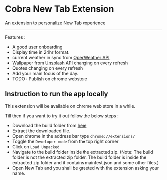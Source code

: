 # Cobra New Tab Extension

An extension to personalize New Tab experience

---

Features :

- A good user onboarding
- Display time in 24hr format.
- current weather in sync from [OpenWeather API](https://openweathermap.org/)
- Wallpaper from [Unsplash API](https://api.unsplash.com/) changing on every refresh
- Quotes changing on every refresh
- Add your main focus of the day.
- TODO : Publish on chrome webstore

## Instruction to run the app locally

This extension will be available on chrome web store in a while.

Till then if you want to try it out follow the below steps :

- Download the build folder from [here](https://drive.google.com/drive/folders/1CK17bRej33XGwQ6MeUaNqCvSXI6x2VQB)
- Extract the downloaded file.
- Open chrome in the address bar type `chrome://extensions/`
- Toggle the `Developer mode` from the top right corner
- Click on `Load Unpacked`
- Navigate to the build folder inside the extracted zip.
  (Note: The build folder is not the extracted zip folder. The build folder is inside the extracted zip folder and it contains mainfest.json and some other files.)
- Open New Tab and you shall be greeted with the extension asking your name.
